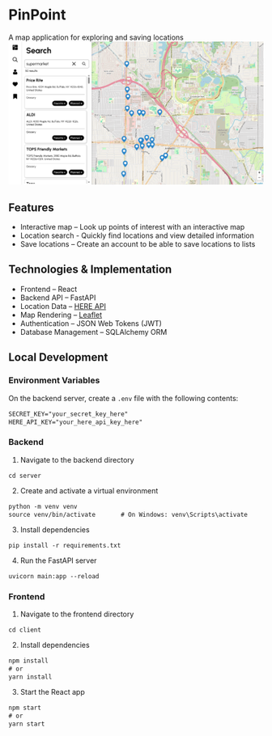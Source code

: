 # PinPoint

A map application for exploring and saving locations
<img src="/assets/img.png">

## Features

- Interactive map – Look up points of interest with an interactive map
- Location search - Quickly find locations and view detailed information
- Save locations – Create an account to be able to save locations to lists

## Technologies & Implementation
- Frontend – React 
- Backend API – FastAPI 
- Location Data – [HERE API](https://www.here.com/)
- Map Rendering – [Leaflet](https://leafletjs.com/)
- Authentication – JSON Web Tokens (JWT)
- Database Management – SQLAlchemy ORM

## Local Development

### Environment Variables
On the backend server, create a `.env` file with the following contents:
```
SECRET_KEY="your_secret_key_here"
HERE_API_KEY="your_here_api_key_here"
```

### Backend

1. Navigate to the backend directory
```
cd server
```
2. Create and activate a virtual environment
```
python -m venv venv
source venv/bin/activate       # On Windows: venv\Scripts\activate
```
3. Install dependencies
```
pip install -r requirements.txt
```
4. Run the FastAPI server
```
uvicorn main:app --reload
```

### Frontend

1. Navigate to the frontend directory
```
cd client
```
2. Install dependencies
```
npm install
# or
yarn install
```
3. Start the React app
```
npm start
# or
yarn start
```